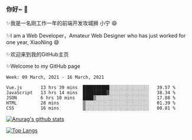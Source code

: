 ### 你好~  👋

✨我是一名刚工作一年的前端开发攻城狮 小宁 😄

✨I am a Web Developer，Amateur Web Designer who has just worked for one year, XiaoNing 😄

✨欢迎来到我的GitHub主页

✨Welcome to my GitHub page
<!--
**7148505/7148505** is a ✨ _special_ ✨ repository because its `README.md` (this file) appears on your GitHub profile.

Here are some ideas to get you started:

- 🔭 I’m currently working on ...
- 🌱 I’m currently learning ...
- 👯 I’m looking to collaborate on ...
- 🤔 I’m looking for help with ...
- 💬 Ask me about ...
- 📫 How to reach me: ...
- 😄 Pronouns: ...
- ⚡ Fun fact: ...
-->

<!--START_SECTION:waka-->
```text
Week: 09 March, 2021 - 16 March, 2021

Vue.js       13 hrs 39 mins  ██████████░░░░░░░░░░░░░░░   39.57 % 
JavaScript   13 hrs 14 mins  █████████▓░░░░░░░░░░░░░░░   38.34 % 
JSON         6 hrs 10 mins   ████▒░░░░░░░░░░░░░░░░░░░░   17.88 % 
HTML         28 mins         ▒░░░░░░░░░░░░░░░░░░░░░░░░   01.39 % 
CSS          16 mins         ▒░░░░░░░░░░░░░░░░░░░░░░░░   00.81 % 
```
<!--END_SECTION:waka-->

[![Anurag's github stats](https://github-readme-stats.vercel.app/api?username=littleCareless)](https://github.com/anuraghazra/github-readme-stats)

[![Top Langs](https://github-readme-stats.vercel.app/api/top-langs/?username=littleCareless&layout=compact)](https://github.com/anuraghazra/github-readme-stats)
